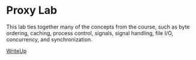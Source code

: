 # Proxy Lab

This lab ties together many of the concepts from the course, such as byte
ordering, caching, process control, signals, signal handling, file I/O,
concurrency, and synchronization.

[WriteUp](http://csapp.cs.cmu.edu/3e/proxylab.pdf)
